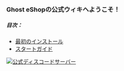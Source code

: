 ### Ghost eShopの公式ウィキへようこそ！

##### 目次：
- [最初のインストール](./first_install.md)
- [スタートガイド](./start_guide.md)

[![公式ディスコードサーバー](https://discordapp.com/api/guilds/633965704424718336/widget.png?style=banner3&time)](https://discord.gg/9Rqvh9F)

